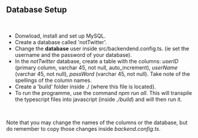 
## Database Setup ##
<br>

- Donwload, install and set up MySQL.
- Create a database called 'notTwitter'.
- Change the **database** user inside src/backendend.config.ts. (ie set the username and the password of your database).
- In the *notTwitter* database, create a table with the columns: *userID* (primary column, varchar 45, not null, auto_increment), *userName* (varchar 45, not null), *passWord* (varchar 45, not null). Take note of the spellings of the column names. 
- Create a 'build' folder inside ./ (where this file is located).
- To run the programme, use the command *npm run all*. This will transpile the typescript files into javascript (inside *./build*) and will then run it. 

<br>

Note that you may change the names of the columns or the database, but do remember to copy those changes inside *backend.config.ts*.